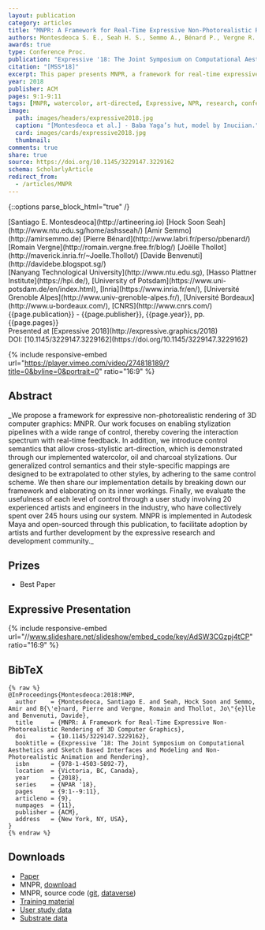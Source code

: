 ```yaml
---
layout: publication
category: articles
title: "MNPR: A Framework for Real-Time Expressive Non-Photorealistic Rendering of 3D Computer Graphics"
authors: Montesdeoca S. E., Seah H. S., Semmo A., Bénard P., Vergne R. Thollot J., Benvenuti D.
awards: true
type: Conference Proc.
publication: "Expressive '18: The Joint Symposium on Computational Aesthetics and Sketch Based Interfaces and Modeling and Non-Photorealistic Animation and Rendering"
citation: "[MSS*18]"
excerpt: This paper presents MNPR, a framework for real-time expressive non-photorealistic rendering of 3D computer graphics.
year: 2018
publisher: ACM
pages: 9:1-9:11
tags: [MNPR, watercolor, art-directed, Expressive, NPR, research, conference]
image:
  path: images/headers/expressive2018.jpg
  caption: "[Montesdeoca et al.] - Baba Yaga’s hut, model by Inuciian."
  card: images/cards/expressive2018.jpg
  thumbnail:
comments: true
share: true
source: https://doi.org/10.1145/3229147.3229162
schema: ScholarlyArticle
redirect_from:
  - /articles/MNPR
---
```

{::options parse_block_html="true" /}
<div class="publication-info center">
  <div class="authors"><span>[Santiago E. Montesdeoca](http://artineering.io)</span> <span>[Hock Soon Seah](http://www.ntu.edu.sg/home/ashsseah/)</span> <span>[Amir Semmo](http://amirsemmo.de)</span> <span>[Pierre Bénard](http://www.labri.fr/perso/pbenard/)</span> <span>[Romain Vergne](http://romain.vergne.free.fr/blog/)</span> <span>[Joëlle Thollot](http://maverick.inria.fr/~Joelle.Thollot/)</span> <span>[Davide Benvenuti](http://davidebe.blogspot.sg/)</span>
  </div>
  <div class="university">[Nanyang Technological University](http://www.ntu.edu.sg), [Hasso Plattner Institute](https://hpi.de/), [University of Potsdam](https://www.uni-potsdam.de/en/index.html), [Inria](https://www.inria.fr/en/), [Université Grenoble Alpes](http://www.univ-grenoble-alpes.fr/), [Université Bordeaux](http://www.u-bordeaux.com/), [CNRS](http://www.cnrs.com/)
  </div>
  <div class="published-in">{{page.publication}} - {{page.publisher}}, {{page.year}}, pp. {{page.pages}}
  </div>
  Presented at [Expressive 2018](http://expressive.graphics/2018)
  <div class="doi">DOI: [10.1145/3229147.3229162](https://doi.org/10.1145/3229147.3229162)
  </div>
</div>

{% include responsive-embed url="https://player.vimeo.com/video/274818189/?title=0&byline=0&portrait=0" ratio="16:9" %}

## Abstract
<div class="abstract">
_We propose a framework for expressive non-photorealistic rendering of 3D computer graphics: MNPR.
Our work focuses on enabling stylization pipelines with a wide range of control, thereby covering the interaction spectrum with real-time feedback.
In addition, we introduce control semantics that allow cross-stylistic art-direction, which is demonstrated through our implemented watercolor, oil and charcoal stylizations.
Our generalized control semantics and their style-specific mappings are designed to be extrapolated to other styles, by adhering to the same control scheme.
We then share our implementation details by breaking down our framework and elaborating on its inner workings.
Finally, we evaluate the usefulness of each level of control through a user study involving 20 experienced artists and engineers in the industry, who have collectively spent over 245 hours using our system.
MNPR is implemented in Autodesk Maya and open-sourced through this publication, to facilitate adoption by artists and further development by the expressive research and development community._
</div>

## Prizes
* Best Paper

## Expressive Presentation
{% include responsive-embed url="//www.slideshare.net/slideshow/embed_code/key/AdSW3CGzpj4tCP" ratio="16:9" %}

## BibTeX
    {% raw %}
    @InProceedings{Montesdeoca:2018:MNP,
      author    = {Montesdeoca, Santiago E. and Seah, Hock Soon and Semmo, Amir and B{\'e}nard, Pierre and Vergne, Romain and Thollot, Jo\"{e}lle and Benvenuti, Davide},
      title     = {MNPR: A Framework for Real-Time Expressive Non-Photorealistic Rendering of 3D Computer Graphics},
      doi       = {10.1145/3229147.3229162},
      booktitle = {Expressive ’18: The Joint Symposium on Computational Aesthetics and Sketch Based Interfaces and Modeling and Non-Photorealistic Animation and Rendering},
      isbn      = {978-1-4503-5892-7},
      location  = {Victoria, BC, Canada},
      year      = {2018},
      series    = {NPAR '18},      
      pages     = {9:1--9:11},
      articleno = {9},
      numpages  = {11},
      publisher = {ACM},
      address   = {New York, NY, USA},
    }
    {% endraw %}

## Downloads
* [Paper](https://dl.acm.org/authorize?N660611)
* MNPR, [download](https://github.com/semontesdeoca/MNPR/releases/latest)
* MNPR, source code ([git](https://github.com/semontesdeoca/MNPR), [dataverse](https://doi.org/10.21979/N9/KU4B6S))
* [Training material](https://www.youtube.com/playlist?list=PLnr8w_xl4rdu6k2U2v4qejw2-etbiQ8L3)
* [User study data](https://doi.org/10.21979/N9/XYZZVF)
* [Substrate data](https://doi.org/10.21979/N9/HI7GT7)
